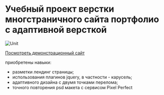 # Учебный проект верстки многстраничного сайта портфолио с адаптивной версткой

![Unit](/docs/img/unit.jpg "Проект Юнит")

[Посмотреть демонстрационный сайт](https://dmitryfokin.github.io/training-unit/ "Unit")

приобретены навыки: 
* разметки лендинг страницы;
* использования плагинов jquery, в частности - карусель;
* адаптивного дизайна с двумя точками перелома;
* точного повторения psd макета с сервисом Pixel Perfect
